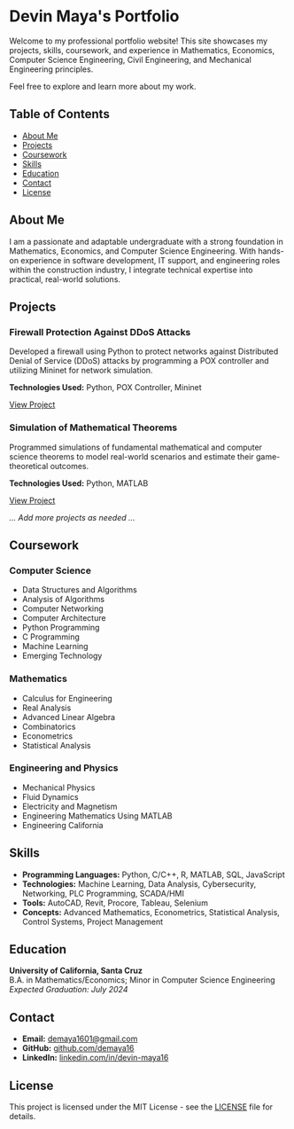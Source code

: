 # Devin Maya's Portfolio

Welcome to my professional portfolio website! This site showcases my projects, skills, coursework, and experience in Mathematics, Economics, Computer Science Engineering, Civil Engineering, and Mechanical Engineering principles.

Feel free to explore and learn more about my work.

## Table of Contents

- [About Me](#about-me)
- [Projects](#projects)
- [Coursework](#coursework)
- [Skills](#skills)
- [Education](#education)
- [Contact](#contact)
- [License](#license)

## About Me

I am a passionate and adaptable undergraduate with a strong foundation in Mathematics, Economics, and Computer Science Engineering. With hands-on experience in software development, IT support, and engineering roles within the construction industry, I integrate technical expertise into practical, real-world solutions.

## Projects

### Firewall Protection Against DDoS Attacks

Developed a firewall using Python to protect networks against Distributed Denial of Service (DDoS) attacks by programming a POX controller and utilizing Mininet for network simulation.

**Technologies Used:** Python, POX Controller, Mininet

[View Project](https://github.com/demaya16/firewall-protection-ddos)

### Simulation of Mathematical Theorems

Programmed simulations of fundamental mathematical and computer science theorems to model real-world scenarios and estimate their game-theoretical outcomes.

**Technologies Used:** Python, MATLAB

[View Project](https://github.com/demaya16/mathematical-simulations)

*... Add more projects as needed ...*

## Coursework

### Computer Science

- Data Structures and Algorithms
- Analysis of Algorithms
- Computer Networking
- Computer Architecture
- Python Programming
- C Programming
- Machine Learning
- Emerging Technology

### Mathematics

- Calculus for Engineering
- Real Analysis
- Advanced Linear Algebra
- Combinatorics
- Econometrics
- Statistical Analysis

### Engineering and Physics

- Mechanical Physics
- Fluid Dynamics
- Electricity and Magnetism
- Engineering Mathematics Using MATLAB
- Engineering California

## Skills

- **Programming Languages:** Python, C/C++, R, MATLAB, SQL, JavaScript
- **Technologies:** Machine Learning, Data Analysis, Cybersecurity, Networking, PLC Programming, SCADA/HMI
- **Tools:** AutoCAD, Revit, Procore, Tableau, Selenium
- **Concepts:** Advanced Mathematics, Econometrics, Statistical Analysis, Control Systems, Project Management

## Education

**University of California, Santa Cruz**  
B.A. in Mathematics/Economics; Minor in Computer Science Engineering  
*Expected Graduation: July 2024*

## Contact

- **Email:** [demaya1601@gmail.com](mailto:demaya1601@gmail.com)
- **GitHub:** [github.com/demaya16](https://github.com/demaya16)
- **LinkedIn:** [linkedin.com/in/devin-maya16](https://linkedin.com/in/devin-maya16)

## License

This project is licensed under the MIT License - see the [LICENSE](LICENSE) file for details.
